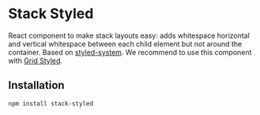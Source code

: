 # Stack Styled

React component to make stack layouts easy: adds whitespace horizontal and vertical whitespace between each child element but not around the container. Based on [styled-system](https://jxnblk.com/styled-system/table). We recommend to use this component with [Grid Styled](https://jxnblk.com/grid-styled/).

## Installation

```bash
npm install stack-styled
```
